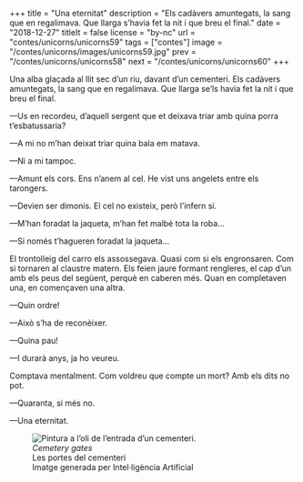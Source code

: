 +++
title = "Una eternitat"
description = "Els cadàvers amuntegats, la sang que en regalimava. Que llarga s’havia fet la nit i que breu el final."
date = "2018-12-27"
titleIt = false
license = "by-nc"
url = "contes/unicorns/unicorns59"
tags = ["contes"]
image = "/contes/unicorns/images/unicorns59.jpg"
prev = "/contes/unicorns/unicorns58"
next = "/contes/unicorns/unicorns60"
+++

Una alba glaçada al llit sec d’un riu, davant d’un cementeri. Els cadàvers amuntegats, la sang que en regalimava. Que llarga se’ls havia fet la nit i que breu el final.

—Us en recordeu, d’aquell sergent que et deixava triar amb quina porra t’esbatussaria?

—A mi no m’han deixat triar quina bala em matava.

—Ni a mi tampoc.

—Amunt els cors. Ens n’anem al cel. He vist uns angelets entre els tarongers.

—Devien ser dimonis. El cel no existeix, però l’infern sí.

—M’han foradat la jaqueta, m’han fet malbé tota la roba…

—Si només t’hagueren foradat la jaqueta…

El trontolleig del carro els assossegava. Quasi com si els engronsaren. Com si tornaren al claustre matern. Els feien jaure formant rengleres, el cap d’un amb els peus del següent, perquè en caberen més. Quan en completaven una, en començaven una altra.

—Quin ordre!

—Això s’ha de reconèixer.

—Quina pau!

—I durarà anys, ja ho veureu.

Comptava mentalment. Com voldreu que compte un mort? Amb els dits no pot.

—Quaranta, si més no.

—Una eternitat.

<figure class="illustration"><img src="/contes/unicorns/images/unicorns59.jpg" alt="Pintura a l’oli de l’entrada d’un cementeri."><figcaption><em>Cemetery gates</em><br>Les portes del cementeri<br><span class="ai-disclaimer">Imatge generada per Intel·ligència Artificial</span></figcaption></figure>

